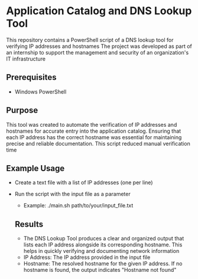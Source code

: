 # Application Catalog and DNS Lookup Tool

This repository contains a PowerShell script of a DNS lookup tool for verifying IP addresses and hostnames
The project was developed as part of an internship to support the management and security of an organization's IT infrastructure

## Prerequisites
- Windows PowerShell

## Purpose
This tool was created to automate the verification of IP addresses and hostnames for accurate entry into the application catalog. Ensuring that each IP address has the correct hostname was essential for maintaining precise and reliable documentation. This script reduced manual verification time

## Example Usage
- Create a text file with a list of IP addresses (one per line)
- Run the script with the input file as a parameter
    - Example: ./main.sh path/to/your/input_file.txt
 
  ## Results
  - The DNS Lookup Tool produces a clear and organized output that lists each IP address alongside its corresponding hostname. This helps in quickly verifying and documenting network information
  - IP Address: The IP address provided in the input file
  - Hostname: The resolved hostname for the given IP address. If no hostname is found, the output indicates "Hostname not found"


